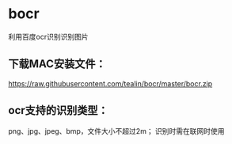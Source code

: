 # bocr
利用百度ocr识别识别图片

## 下载MAC安装文件：
https://raw.githubusercontent.com/tealin/bocr/master/bocr.zip

## ocr支持的识别类型：
png、jpg、jpeg、bmp，文件大小不超过2m；
识别时需在联网时使用
